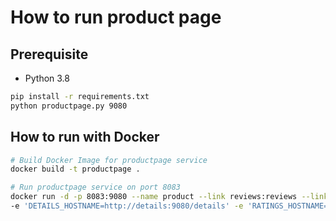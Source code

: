 # How to run product page

## Prerequisite

* Python 3.8

```bash
pip install -r requirements.txt
python productpage.py 9080
```

## How to run with Docker

```bash
# Build Docker Image for productpage service
docker build -t productpage .

# Run productpage service on port 8083
docker run -d -p 8083:9080 --name product --link reviews:reviews --link details:details --link ratings:ratings \
-e 'DETAILS_HOSTNAME=http://details:9080/details' -e 'RATINGS_HOSTNAME=http://ratings:8080/' -e 'REVIEWS_HOSTNAME=http://reviews:9080/' products
```